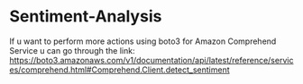 # Sentiment-Analysis
If u want to perform more actions using boto3 for Amazon Comprehend Service u can go through the link:
https://boto3.amazonaws.com/v1/documentation/api/latest/reference/services/comprehend.html#Comprehend.Client.detect_sentiment

